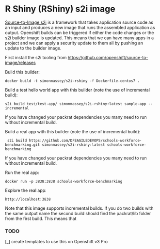 
# R Shiny (RShiny) s2i image

[Source-to-Image s2i](https://docs.openshift.com/container-platform/3.6/architecture/core_concepts/builds_and_image_streams.html#source-build) is a framework that takes application source code as an input and produces a new image that runs the assembled application as output. Openshift builds can be triggered if either the code changes or the s2i builder image is updated. This means that we can have many apps in a project and we can apply a security update to them all by pushing an update to the builder image. 

First install the s2i tooling from https://github.com/openshift/source-to-image/releases

Build this builder: 

```
docker build -t simonmassey/s2i-rshiny -f Dockerfile.centos7 . 
```

Build a test hello world app with this builder (note the use of incremental build):

```
s2i build test/test-app/ simonmassey/s2i-rshiny:latest sample-app --incremental
```

If you have changed your packrat dependencies you many need to run without incremental build. 

Build a real app with this builder (note the use of incremental build): 

```
 s2i build https://github.com/DFEAGILEDEVOPS/schools-workforce-benchmarking.git simonmassey/s2i-rshiny:latest schools-workforce-benchmarking
```

If you have changed your packrat dependencies you many need to run without incremental build. 

Run the real app: 

```
docker run -p 3838:3838 schools-workforce-benchmarking
```

Explore the real app:

```
http://localhost:3838
```

Note that this image supports incremental builds. If you do two builds with the same output name the second build should find the packrat/lib folder from the first build. This means that 

### TODO 

[_] create templates to use this on Openshift v3 Pro

